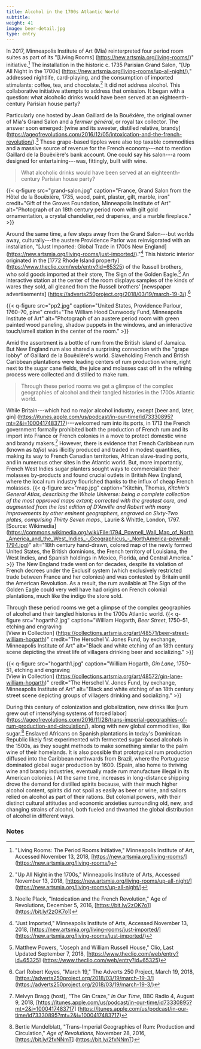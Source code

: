 ```yaml
---
title: Alcohol in the 1700s Atlantic World
subtitle:
weight: 41
image: beer-detail.jpg
type: entry
---
```



In 2017, Minneapolis Institute of Art (Mia) reinterpreted four period room suites as part of its "[Living Rooms] (https://new.artsmia.org/living-rooms/)" initiative.[^1] The installation in the historic c. 1735 Parisian Grand Salon, "[Up All Night in the 1700s] (https://new.artsmia.org/living-rooms/up-all-night/)," addressed nightlife, card-playing, and the consumption of imported stimulants: coffee, tea, and chocolate.[^2] It did not address alcohol. This collaborative initiative attempts to address that omission. It began with a question: what alcoholic drinks would have been served at an eighteenth-century Parisian house party?

Particularly one hosted by Jean Gaillard de la Bouëxière, the original owner of Mia's Grand Salon and a *fermier général*, or royal tax collector. The answer soon emerged: [wine and its sweeter, distilled relative, brandy] (https://ageofrevolutions.com/2016/12/05/intoxication-and-the-french-revolution/).[^3] These grape-based tipples were also top taxable commodities and a massive source of revenue for the French economy---not to mention Gaillard de la Bouëxière's bank account. One could say his salon---a room designed for entertaining---was, fittingly, built with wine.

> What alcoholic drinks would have been served at an eighteenth-century Parisian house party?

{{< q-figure src="grand-salon.jpg"  caption="France, Grand Salon from the Hôtel de la Bouëxière, 1735, wood, paint, plaster, gilt, marble, iron" credit="Gift of the Groves Foundation, Minneapolis Institute of Art" alt="Photograph of an 18th century period room with gilt gold ornamentation, a crystal chandelier, red draperies, and a marble fireplace." >}}

Around the same time, a few steps away from the Grand Salon---but worlds away, culturally---the austere Providence Parlor was reinvigorated with an installation, "[Just Imported: Global Trade in 1700s New England] (https://new.artsmia.org/living-rooms/just-imported/)."[^4] This historic interior originated in the [1772 Rhode Island property] (https://www.theclio.com/web/entry?id=65325) of the Russell brothers, who sold goods imported at their store, The Sign of the Golden Eagle.[^5] An interactive station at the center of the room displays samples of the kinds of wares they sold, all gleaned from the Russell brothers' [newspaper advertisements] (https://adverts250project.org/2018/03/19/march-19-3/).[^6]
<br>

{{< q-figure src="pp2.jpg"  caption="United States, Providence Parlour, 1760–70, pine" credit="The William Hood Dunwoody Fund, Minneapolis Institute of Art" alt="Photograph of an austere period room with green painted wood paneling, shadow puppets in the windows, and an interactive touch/smell station in the center of the room." >}}

Amid the assortment is a bottle of rum from the British island of Jamaica. But New England rum also shared a surprising connection with the "grape lobby" of Gaillard de la Bouëxière's world. Slaveholding French and British Caribbean plantations were leading centers of rum production where, right next to the sugar cane fields, the juice and molasses cast off in the refining process were collected and distilled to make rum.

> Through these period rooms we get a glimpse of the complex geographies of alcohol and their tangled histories in the 1700s Atlantic world.

While Britain---which had no major alcohol industry, except [beer and, later, gin] (https://itunes.apple.com/us/podcast/in-our-time/id73330895?mt=2&i=1000417483717)---welcomed rum into its ports, in 1713 the French government formally prohibited both the production of French rum and its import into France or French colonies in a move to protect domestic wine and brandy makers.[^7] However, there is evidence that French Caribbean rum (known as *tafia*) was illicitly produced and traded in modest quantities, making its way to French Canadian territories, African slave-trading ports, and in numerous other sites in the Atlantic world. But, more importantly, French West Indies sugar planters sought ways to commercialize their molasses by-products and found crucial outlets in British New England, where the local rum industry flourished thanks to the influx of cheap French molasses.
{{< q-figure src="map.jpg"  caption="Kitchin, Thomas, *Kitchin's General Atlas, describing the Whole Universe: being a complete collection of the most approved maps extant; corrected with the greatest care, and augmented from the last edition of D'Anville and Robert with many improvements by other eminent geographers, engraved on Sixty-Two plates, comprising Thirty Seven maps.,* Laurie & Whittle, London, 1797. [Source: Wikimedia] (https://commons.wikimedia.org/wiki/File:1794_Pownell_Wall_Map_of_North_America_and_the_West_Indies_-_Geographicus_-_NorthAmerica-pownall-1794.jpg)" alt="18th century hand-drawn, colored map of the newly formed United States, the British dominions, the French territory of Louisiana, the West Indies, and Spanish holdings in Mexico, Florida, and Central America." >}}
The New England trade went on for decades, despite its violation of French decrees under the Exclusif system (which exclusively restricted trade between France and her colonies) and was contested by Britain until the American Revolution. As a result, the rum available at The Sign of the Golden Eagle could very well have had origins on French colonial plantations, much like the indigo the store sold.

Through these period rooms we get a glimpse of the complex geographies of alcohol and their tangled histories in the 1700s Atlantic world.
{{< q-figure src="hogarth2.jpg"  caption="William Hogarth, *Beer Street*, 1750–51, etching and engraving<br>[View in Collection] (https://collections.artsmia.org/art/48571/beer-street-william-hogarth)" credit="The Herschel V. Jones Fund, by exchange, Minneapolis Institute of Art" alt="Black and white etching of an 18th century scene depicting the street life of villagers drinking beer and socializing."  >}}

{{< q-figure src="hogarth1.jpg"  caption="William Hogarth, *Gin Lane*, 1750–51, etching and engraving<br>[View in Collection] (https://collections.artsmia.org/art/48572/gin-lane-william-hogarth)" credit="The Herschel V. Jones Fund, by exchange, Minneapolis Institute of Art" alt="Black and white etching of an 18th century street scene depicting groups of villagers drinking and socializing."  >}}

During this century of colonization and globalization, new drinks like [rum grew out of intensifying systems of forced labor] (https://ageofrevolutions.com/2016/11/28/trans-imperial-geographies-of-rum-production-and-circulation/), along with new global commodities, like sugar.[^8]  Enslaved Africans on Spanish plantations in today's Dominican Republic likely first experimented with fermented sugar-based alcohols in the 1500s, as they sought methods to make something similar to the palm wine of their homelands. It is also possible that prototypical rum production diffused into the Caribbean northwards from Brazil, where the Portuguese dominated global sugar production by 1600. (Spain, also home to thriving wine and brandy industries, eventually made rum manufacture illegal in its American colonies.) At the same time, increases in long-distance shipping drove the demand for distilled spirits because, with their much higher alcohol content, spirits did not spoil as easily as beer or wine, and sailors relied on alcohol as part of their rations. But colonial powers, with their distinct cultural attitudes and economic anxieties surrounding old, new, and changing strains of alcohol, both fueled and thwarted the global distribution of alcohol in different ways.

### Notes ###

[^1]: "Living Rooms: The Period Rooms Initiative," Minneapolis Institute of Art, Accessed November 13, 2018, [https://new.artsmia.org/living-rooms/] (https://new.artsmia.org/living-rooms/)

[^2]: "Up All Night in the 1700s," Minneapolis Institute of Arts, Accessed November 13, 2018, [https://new.artsmia.org/living-rooms/up-all-night/] (https://new.artsmia.org/living-rooms/up-all-night/)

[^3]: Noelle Plack, "Intoxication and the French Revolution," Age of Revolutions, December 5, 2016, [https://bit.ly/2zOK7o1] (https://bit.ly/2zOK7o1)

[^4]: "Just Imported," Minneapolis Institute of Arts, Accessed November 13, 2018, [https://new.artsmia.org/living-rooms/just-imported/] (https://new.artsmia.org/living-rooms/just-imported/)

[^5]: Matthew Powers, "Joseph and William Russell House," Clio, Last Updated September 7, 2018, [https://www.theclio.com/web/entry?id=65325] (https://www.theclio.com/web/entry?id=65325)

[^6]: Carl Robert Keyes, "March 19," The Adverts 250 Project, March 19, 2018, [https://adverts250project.org/2018/03/19/march-19-3/] (https://adverts250project.org/2018/03/19/march-19-3/)

[^7]: Melvyn Bragg (host), "The Gin Craze," *In Our Time*, BBC Radio 4, August 9, 2018, [https://itunes.apple.com/us/podcast/in-our-time/id73330895?mt=2&i=1000417483717] (https://itunes.apple.com/us/podcast/in-our-time/id73330895?mt=2&i=1000417483717)

[^8]: Bertie Mandelblatt, "Trans-Imperial Geographies of Rum: Production and Circulation," *Age of Revolutions,* November 28, 2016, [https://bit.ly/2fxNNmT] (https://bit.ly/2fxNNmT)

